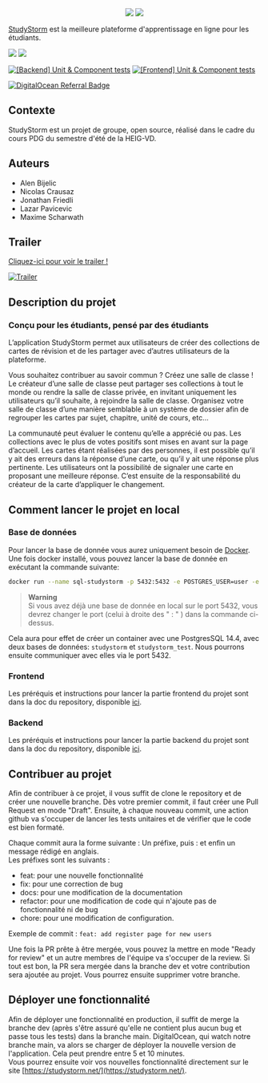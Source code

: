 <div align="center">
  <img src="https://user-images.githubusercontent.com/6887819/186343424-9262d753-1b96-410f-bd3d-5d3b3eea4518.svg" \>
  <img src="https://user-images.githubusercontent.com/6887819/186343452-a07e99be-9483-40ab-bf2a-5db76404a4b1.svg" \>
</div>

[StudyStorm](https://studystorm.net) est la meilleure plateforme d'apprentissage en ligne pour les étudiants.

[![](https://img.shields.io/badge/licence-MIT-blue.svg)](https://opensource.org/licenses/MIT)
![](https://img.shields.io/badge/version-1.0.0-blue.svg)

[![[Backend] Unit & Component tests](https://github.com/StudyStorm/api-backend/actions/workflows/test.yml/badge.svg)](https://github.com/StudyStorm/api-backend/actions/workflows/test.yml)
[![[Frontend] Unit & Component tests](https://github.com/StudyStorm/application/actions/workflows/test.yml/badge.svg)](https://github.com/StudyStorm/application/actions/workflows/test.yml)

[![DigitalOcean Referral Badge](https://web-platforms.sfo2.digitaloceanspaces.com/WWW/Badge%203.svg)](https://www.digitalocean.com/?refcode=935ca50df3d4&utm_campaign=Referral_Invite&utm_medium=Referral_Program&utm_source=badge)



## Contexte
StudyStorm est un projet de groupe, open source, réalisé dans le cadre du cours PDG du semestre d'été de la HEIG-VD.

## Auteurs

- Alen Bijelic
- Nicolas Crausaz
- Jonathan Friedli
- Lazar Pavicevic
- Maxime Scharwath

## Trailer

[Cliquez-ici pour voir le trailer !](https://www.youtube.com/watch?v=6uQC1ZmN5mw)

[![Trailer](https://img.youtube.com/vi/6uQC1ZmN5mw/maxresdefault.jpg)](https://www.youtube.com/watch?v=6uQC1ZmN5mw)

## Description du projet
### Conçu pour les étudiants, pensé par des étudiants
L’application StudyStorm permet aux utilisateurs de créer des collections de cartes de révision et de les partager avec d’autres utilisateurs de la plateforme. 

Vous souhaitez contribuer au savoir commun ? Créez une salle de classe !
Le créateur d’une salle de classe peut partager ses collections à tout le monde ou rendre la salle de classe privée, en invitant uniquement les utilisateurs qu’il souhaite, à rejoindre la salle de classe. Organisez votre salle de classe d’une manière semblable à un système de dossier afin de regrouper les cartes par sujet, chapitre, unité de cours, etc…

La communauté peut évaluer le contenu qu’elle a apprécié ou pas. Les collections avec le plus de votes positifs sont mises en avant sur la page d’accueil. Les cartes étant réalisées par des personnes, il est possible qu’il y ait des erreurs dans la réponse d’une carte, ou qu’il y ait une réponse plus pertinente. Les utilisateurs ont la possibilité de signaler une carte en proposant une meilleure réponse. C’est ensuite de la responsabilité du créateur de la carte d’appliquer le changement.

## Comment lancer le projet en local

### Base de données
Pour lancer la base de donnée vous aurez uniquement besoin de [Docker](https://docs.docker.com/engine/install/).  
Une fois docker installé, vous pouvez lancer la base de donnée en exécutant la commande suivante:
```bash
docker run --name sql-studystorm -p 5432:5432 -e POSTGRES_USER=user -e POSTGRES_PASSWORD=password123 -e POSTGRES_MULTIPLE_DATABASES=studystorm,studystorm_test gradescope/postgresql-multiple-databases:14.4
```
> **Warning**  
> Si vous avez déjà une base de donnée en local sur le port 5432, vous devrez changer le port (celui à droite des " : " ) dans la commande ci-dessus.

Cela aura pour effet de créer un container avec une PostgresSQL 14.4, avec deux bases de données: `studystorm` et `studystorm_test`. Nous pourrons ensuite communiquer avec elles via le port 5432.

### Frontend
Les préréquis et instructions pour lancer la partie frontend du projet sont dans la doc du repository, disponible [ici](https://github.com/StudyStorm/application#readme).

### Backend
Les préréquis et instructions pour lancer la partie backend du projet sont dans la doc du repository, disponible [ici](https://github.com/StudyStorm/api-backend#readme).

## Contribuer au projet
 Afin de contribuer à ce projet, il vous suffit de clone le repository et de créer une nouvelle branche. Dès votre premier commit, il faut créer une Pull Request en mode "Draft". Ensuite, à chaque nouveau commit, une action github va s'occuper de lancer les tests unitaires et de vérifier que le code est bien formaté. 

 Chaque commit aura la forme suivante : Un préfixe, puis : et enfin un message rédigé en anglais.  
  Les préfixes sont les suivants : 
 * feat: pour une nouvelle fonctionnalité
 * fix: pour une correction de bug
 * docs: pour une modification de la documentation
 * refactor: pour une modification de code qui n'ajoute pas de fonctionnalité ni de bug
 * chore: pour une modification de configuration.

 Exemple de commit : ```feat: add register page for new users```

 Une fois la PR prête à être mergée, vous pouvez la mettre en mode "Ready for review" et un autre membres de l'équipe va s'occuper de la review. Si tout est bon, la PR sera mergée dans la branche dev et votre contribution sera ajoutée au projet. Vous pourrez ensuite supprimer votre branche.

 ## Déployer une fonctionnalité
Afin de déployer une fonctionnalité en production, il suffit de merge la branche dev (après s'être assuré qu'elle ne contient plus aucun bug et passe tous les tests) dans la branche main. DigitalOcean, qui watch notre branche main, va alors se charger de déployer la nouvelle version de l'application. Cela peut prendre entre 5 et 10 minutes.  
Vous pourrez ensuite voir vos nouvelles fonctionnalité directement sur le site [https://studystorm.net/](https://studystorm.net/).
